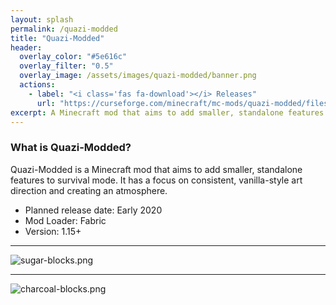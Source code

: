 ```yaml
---
layout: splash
permalink: /quazi-modded
title: "Quazi-Modded"
header:
  overlay_color: "#5e616c"
  overlay_filter: "0.5"
  overlay_image: /assets/images/quazi-modded/banner.png
  actions:
    - label: "<i class='fas fa-download'></i> Releases"
      url: "https://curseforge.com/minecraft/mc-mods/quazi-modded/files"
excerpt: A Minecraft mod that aims to add smaller, standalone features to survival mode
---
```


### What is Quazi-Modded?
Quazi-Modded is a Minecraft mod that aims to add smaller, standalone features to survival mode.  It has a focus on consistent, vanilla-style art direction and creating an atmosphere.

- Planned release date: Early 2020
- Mod Loader: Fabric
- Version: 1.15+

---

![sugar-blocks.png](https://origami-games.github.io/assets/images/quazi-modded/sugar-blocks.png)

---

![charcoal-blocks.png](https://origami-games.github.io/assets/images/quazi-modded/charcoal-blocks.png)
